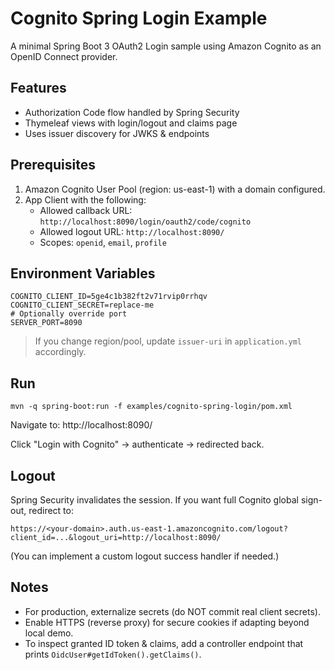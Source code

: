 # Cognito Spring Login Example

A minimal Spring Boot 3 OAuth2 Login sample using Amazon Cognito as an OpenID Connect provider.

## Features
- Authorization Code flow handled by Spring Security
- Thymeleaf views with login/logout and claims page
- Uses issuer discovery for JWKS & endpoints

## Prerequisites
1. Amazon Cognito User Pool (region: us-east-1) with a domain configured.
2. App Client with the following:
   - Allowed callback URL: `http://localhost:8090/login/oauth2/code/cognito`
   - Allowed logout URL: `http://localhost:8090/`
   - Scopes: `openid`, `email`, `profile`

## Environment Variables
```
COGNITO_CLIENT_ID=5ge4c1b382ft2v71rvip0rrhqv
COGNITO_CLIENT_SECRET=replace-me
# Optionally override port
SERVER_PORT=8090
```
> If you change region/pool, update `issuer-uri` in `application.yml` accordingly.

## Run
```
mvn -q spring-boot:run -f examples/cognito-spring-login/pom.xml
```
Navigate to: http://localhost:8090/

Click "Login with Cognito" → authenticate → redirected back.

## Logout
Spring Security invalidates the session. If you want full Cognito global sign-out, redirect to:
```
https://<your-domain>.auth.us-east-1.amazoncognito.com/logout?client_id=...&logout_uri=http://localhost:8090/
```
(You can implement a custom logout success handler if needed.)

## Notes
- For production, externalize secrets (do NOT commit real client secrets).
- Enable HTTPS (reverse proxy) for secure cookies if adapting beyond local demo.
- To inspect granted ID token & claims, add a controller endpoint that prints `OidcUser#getIdToken().getClaims()`.
